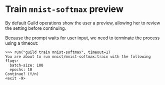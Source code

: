 # Train `mnist-softmax` preview

By default Guild operations show the user a preview, allowing her to
review the setting before continuing.

Because the prompt waits for user input, we need to terminate the
process using a timeout:

    >>> run("guild train mnist-softmax", timeout=1)
    You are about to run mnist/mnist-softmax:train with the following flags:
      batch-size: 100
      epochs: 10
    Continue? (Y/n)
    <exit -9>
